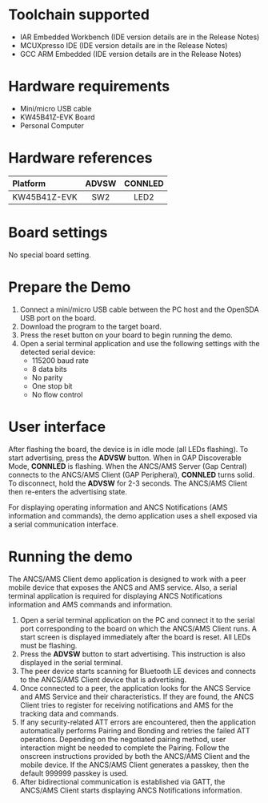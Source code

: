 Toolchain supported
===================
- IAR Embedded Workbench (IDE version details are in the Release Notes)
- MCUXpresso IDE (IDE version details are in the Release Notes)
- GCC ARM Embedded (IDE version details are in the Release Notes)

Hardware requirements
=====================
- Mini/micro USB cable
- KW45B41Z-EVK Board
- Personal Computer

Hardware references
=====================
|   Platform   |  ADVSW   | CONNLED |
|:-------------|:--------:|:-------:|
| KW45B41Z-EVK | SW2      | LED2    |

Board settings
==============
No special board setting.

Prepare the Demo
================
1.  Connect a mini/micro USB cable between the PC host and the OpenSDA USB port on the board.
3.  Download the program to the target board.
4.  Press the reset button on your board to begin running the demo.
5.  Open a serial terminal application and use the following settings with the detected serial device:
    - 115200 baud rate
    - 8 data bits
    - No parity
    - One stop bit
    - No flow control

User interface
================
After flashing the board, the device is in idle mode (all LEDs flashing). To start advertising, press the **ADVSW** button. When in GAP Discoverable Mode, **CONNLED** is flashing. When the ANCS/AMS Server (Gap Central) connects to the ANCS/AMS Client (GAP Peripheral), **CONNLED** turns solid. To disconnect, hold the **ADVSW** for 2-3 seconds. The ANCS/AMS Client then re-enters the advertising state.

For displaying operating information and ANCS Notifications (AMS information and commands), the demo application uses a shell exposed via a serial communication interface.

Running the demo
================
The ANCS/AMS Client demo application is designed to work with a peer mobile device that exposes the ANCS and AMS service. Also, a serial terminal application is required for displaying ANCS Notifications information and AMS commands and information.
1. Open a serial terminal application on the PC and connect it to the serial port corresponding to the board on which the ANCS/AMS Client runs. A start screen is displayed immediately after the board is reset. All LEDs must be flashing.
2. Press the **ADVSW** button to start advertising. This instruction is also displayed in the serial terminal.
3. The peer device starts scanning for Bluetooth LE devices and connects to the ANCS/AMS Client device that is advertising.
4. Once connected to a peer, the application looks for the ANCS Service and AMS Service and their characteristics. If they are found, the ANCS Client tries to register for receiving notifications and AMS for the tracking data and commands.
5. If any security-related ATT errors are encountered, then the application automatically performs Pairing and Bonding and retries the failed ATT operations. Depending on the negotiated pairing method, user interaction might be needed to complete the Pairing. Follow the onscreen instructions provided by both the ANCS/AMS Client and the mobile device. If the ANCS/AMS Client generates a passkey, then the default 999999 passkey is used.
6. After bidirectional communication is established via GATT, the ANCS/AMS Client starts displaying ANCS Notifications information.